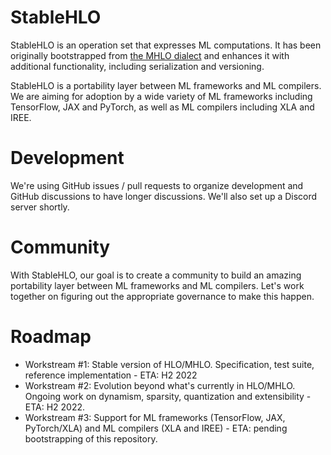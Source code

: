 # StableHLO

StableHLO is an operation set that expresses ML computations. It has been
originally bootstrapped from
[the MHLO dialect](https://github.com/tensorflow/mlir-hlo#meta-hlo-dialect-mhlo)
and enhances it with additional functionality, including serialization and
versioning.

StableHLO is a portability layer between ML frameworks and ML compilers.
We are aiming for adoption by a wide variety of ML frameworks including
TensorFlow, JAX and PyTorch, as well as ML compilers including XLA and IREE.

# Development

We're using GitHub issues / pull requests to organize development and
GitHub discussions to have longer discussions. We'll also set up a Discord
server shortly.

# Community

With StableHLO, our goal is to create a community to build an amazing
portability layer between ML frameworks and ML compilers. Let's work together
on figuring out the appropriate governance to make this happen.

# Roadmap

* Workstream #1: Stable version of HLO/MHLO.
  Specification, test suite, reference implementation - ETA: H2 2022
* Workstream #2: Evolution beyond what's currently in HLO/MHLO.
  Ongoing work on dynamism, sparsity, quantization and extensibility -
  ETA: H2 2022.
* Workstream #3: Support for ML frameworks (TensorFlow, JAX, PyTorch/XLA) and
  ML compilers (XLA and IREE) - ETA: pending bootstrapping of this repository.
